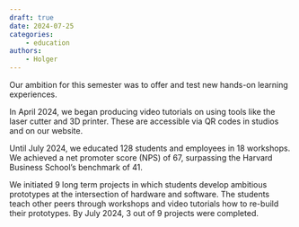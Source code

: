 ```yaml
---
draft: true
date: 2024-07-25
categories:
    - education
authors:
    - Holger
---
```


Our ambition for this semester was to offer and test new hands-on learning experiences.

In April 2024, we began producing video tutorials on using tools like the laser cutter and 3D printer. These are accessible via QR codes in studios and on our website.

Until July 2024, we educated 128 students and employees in 18 workshops. We achieved a net promoter score (NPS) of 67, surpassing the Harvard Business School’s benchmark of 41.

We initiated 9 long term projects in which students develop ambitious prototypes at the intersection of hardware and software. The students teach other peers through workshops and video tutorials how to re-build their prototypes. By July 2024, 3 out of 9 projects were completed.
